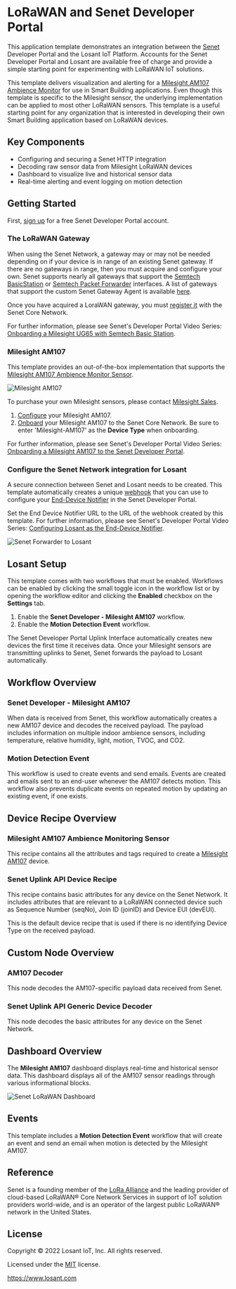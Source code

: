 # LoRaWAN and Senet Developer Portal

This application template demonstrates an integration between the [Senet](https://www.senetco.com/) Developer Portal and the Losant IoT Platform. Accounts for the Senet Developer Portal and Losant are available free of charge and provide a simple starting point for experimenting with LoRaWAN IoT solutions.

This template delivers visualization and alerting for a [Milesight AM107 Ambience Monitor](https://www.milesight-iot.com/lorawan/sensor/am100/) for use in Smart Building applications. Even though this template is specific to the Milesight sensor, the underlying implementation can be applied to most other LoRaWAN sensors. This template is a useful starting point for any organization that is interested in developing their own Smart Building application based on LoRaWAN devices.

## Key Components

* Configuring and securing a Senet HTTP integration
* Decoding raw sensor data from Milesight LoRaWAN devices
* Dashboard to visualize live and historical sensor data
* Real-time alerting and event logging on motion detection

## Getting Started

First, [sign up](https://portal.senetco.io) for a free Senet Developer Portal account.

### The LoRaWAN Gateway

When using the Senet Network, a gateway may or may not be needed depending on if your device is in range of an existing Senet gateway. If there are no gateways in range, then you must acquire and configure your own. Senet supports nearly all gateways that support the [Semtech BasicStation](https://docs.senetco.io/dev/gw/BasicStation/) or [Semtech Packet Forwarder](https://docs.senetco.io/dev/gw/SemtechPacketForwarder/) interfaces. A list of gateways that support the custom Senet Gateway Agent is available [here](https://docs.senetco.io/dev/gw/).

Once you have acquired a LoraWAN gateway, you must [register it](https://docs.senetco.io/dev/gw/Registration/) with the Senet Core Network. 

For further information, please see Senet's Developer Portal Video Series: [Onboarding a Milesight UG65 with Semtech Basic Station](https://youtu.be/_chD1X_mcoA).


### Milesight AM107

This template provides an out-of-the-box implementation that supports the [Milesight AM107 Ambience Monitor Sensor](https://www.milesight-iot.com/lorawan/sensor/am100/). 

![Milesight AM107](./milesight-am107.jpg)

To purchase your own Milesight sensors, please contact [Milesight Sales](mailto:iot.sales@milesight.com).

1. [Configure](https://resource.milesight-iot.com/milesight/document/am100-series-user-guide-en.pdf) your Milesight AM107.
1. [Onboard](https://docs.senetco.io/dev/dev/) your Milesight AM107 to the Senet Core Network. Be sure to enter 'Milesight-AM107' as the **Device Type** when onboarding. 

For further information, please see Senet's Developer Portal Video Series: [Onboarding a Milesight AM107 to the Senet Developer Portal](https://youtu.be/Q9EHdyuJOJA).

### Configure the Senet Network integration for Losant

A secure connection between Senet and Losant needs to be created. This template automatically creates a unique [webhook](https://docs.losant.com/applications/webhooks/) that you can use to configure your [End-Device Notifier](https://docs.senetco.io/dev/stream/#notification-targets) in the Senet Developer Portal. 

Set the End Device Notifier URL to the URL of the webhook created by this template. For further information, please see Senet's Developer Portal Video Series: [Configuring Losant as the End-Device Notifier](https://youtu.be/ijo-m2rkf10).

![Senet Forwarder to Losant](./Losant_Senet_Forwarder.JPG)

## Losant Setup

This template comes with two workflows that must be enabled. Workflows can be enabled by clicking the small toggle icon in the workflow list or by opening the workflow editor and clicking the **Enabled** checkbox on the **Settings** tab.

1. Enable the **Senet Developer - Milesight AM107** workflow.
1. Enable the **Motion Detection Event** workflow.

The Senet Developer Portal Uplink Interface automatically creates new devices the first time it receives data. Once your Milesight sensors are transmitting uplinks to Senet, Senet forwards the payload to Losant automatically.

## Workflow Overview

### Senet Developer - Milesight AM107

When data is received from Senet, this workflow automatically creates a new AM107 device and decodes the received payload. The payload includes information on multiple indoor ambience sensors, including temperature, relative humidity, light, motion, TVOC, and CO2.

### Motion Detection Event

This workflow is used to create events and send emails. Events are created and emails sent to an end-user whenever the AM107 detects motion. This workflow also prevents duplicate events on repeated motion by updating an existing event, if one exists. 

## Device Recipe Overview

### Milesight AM107 Ambience Monitoring Sensor

This recipe contains all the attributes and tags required to create a [Milesight AM107](https://www.milesight-iot.com/lorawan/sensor/am100/) device.

### Senet Uplink API Device Recipe

This recipe contains basic attributes for any device on the Senet Network. It includes attributes that are relevant to a LoRaWAN connected device such as Sequence Number (seqNo), Join ID (joinID) and Device EUI (devEUI).

This is the default device recipe that is used if there is no identifying Device Type on the received payload.

## Custom Node Overview

### AM107 Decoder

This node decodes the AM107-specific payload data received from Senet.

### Senet Uplink API Generic Device Decoder

This node decodes the basic attributes for any device on the Senet Network.

## Dashboard Overview 

The **Milesight AM107** dashboard displays real-time and historical sensor data. This dashboard displays all of the AM107 sensor readings through various informational blocks.

![Senet LoRaWAN Dashboard](./Template_Details_Dashboard.JPG)

## Events

This template includes a **Motion Detection Event** workflow that will create an event and send an email when motion is detected by the Milesight AM107.

## Reference

Senet is a founding member of the [LoRa Alliance](https://lora-alliance.org/) and the leading provider of cloud-based LoRaWAN&reg; Core Network Services in support of IoT solution providers world-wide, and is an operator of the largest public LoRaWAN&reg; network in the United States.

## License

Copyright &copy; 2022 Losant IoT, Inc. All rights reserved.

Licensed under the [MIT](https://github.com/Losant/losant-templates/blob/master/LICENSE.txt) license.

https://www.losant.com